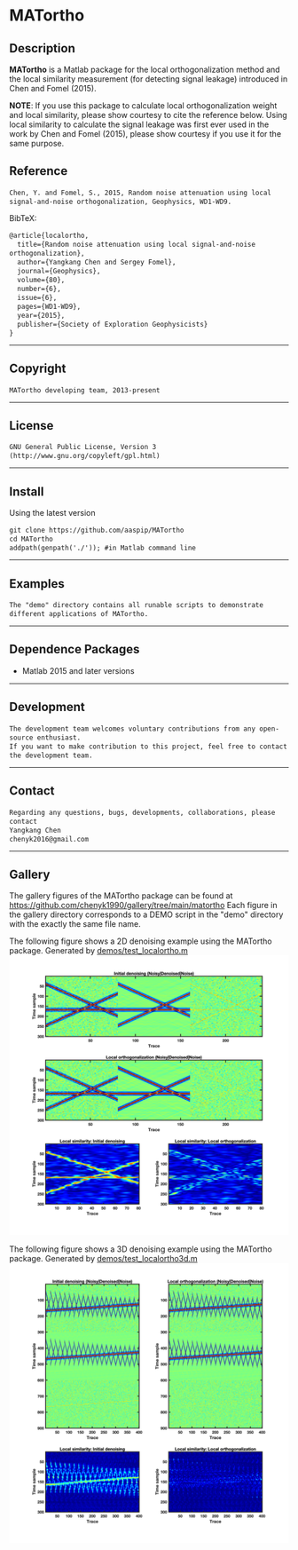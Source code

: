 **MATortho**
======

## Description
**MATortho** is a Matlab package for the local orthogonalization method and the local similarity measurement (for detecting signal leakage) introduced in Chen and Fomel (2015). 

**NOTE**: If you use this package to calculate local orthogonalization weight and local similarity, please show courtesy to cite the reference below. Using local similarity to calculate the signal leakage was first ever used in the work by Chen and Fomel (2015), please show courtesy if you use it for the same purpose.


## Reference
    Chen, Y. and Fomel, S., 2015, Random noise attenuation using local signal-and-noise orthogonalization, Geophysics, WD1-WD9.
    
BibTeX:

	@article{localortho,
	  title={Random noise attenuation using local signal-and-noise orthogonalization},
	  author={Yangkang Chen and Sergey Fomel},
	  journal={Geophysics},
	  volume={80},
	  number={6},
	  issue={6},
	  pages={WD1-WD9},
	  year={2015},
	  publisher={Society of Exploration Geophysicists}
	}

-----------
## Copyright
    MATortho developing team, 2013-present
-----------

## License
    GNU General Public License, Version 3
    (http://www.gnu.org/copyleft/gpl.html)   

-----------

## Install
Using the latest version

    git clone https://github.com/aaspip/MATortho
    cd MATortho
    addpath(genpath('./')); #in Matlab command line
    
-----------
## Examples
    The "demo" directory contains all runable scripts to demonstrate different applications of MATortho. 

-----------
## Dependence Packages
* Matlab 2015 and later versions

-----------
## Development
    The development team welcomes voluntary contributions from any open-source enthusiast. 
    If you want to make contribution to this project, feel free to contact the development team. 

-----------
## Contact
    Regarding any questions, bugs, developments, collaborations, please contact  
    Yangkang Chen
    chenyk2016@gmail.com

-----------
## Gallery
The gallery figures of the MATortho package can be found at
    https://github.com/chenyk1990/gallery/tree/main/matortho
Each figure in the gallery directory corresponds to a DEMO script in the "demo" directory with the exactly the same file name.

The following figure shows a 2D denoising example using the MATortho package. Generated by [demos/test_localortho.m](https://github.com/aaspip/MATortho/tree/main/demos/test_localortho.m)
<img src='https://github.com/chenyk1990/gallery/blob/main/matortho/test_localortho2d.png' alt='comp' width=960/>

The following figure shows a 3D denoising example using the MATortho package. Generated by [demos/test_localortho3d.m](https://github.com/aaspip/MATortho/tree/main/demos/test_localortho3d.m)
<img src='https://github.com/chenyk1990/gallery/blob/main/matortho/test_localortho3d.png' alt='comp' width=960/>


